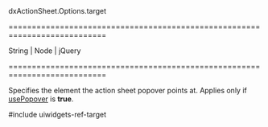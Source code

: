 <!--id-->dxActionSheet.Options.target<!--/id-->
===========================================================================
<!--type-->String | Node | jQuery<!--/type-->
===========================================================================

<!--shortDescription-->
Specifies the element the action sheet popover points at. Applies only if [usePopover](/Documentation/ApiReference/UI_Widgets/dxActionSheet/Configuration/#usePopover) is **true**.
<!--/shortDescription-->

<!--fullDescription-->
#include uiwidgets-ref-target
<!--/fullDescription-->